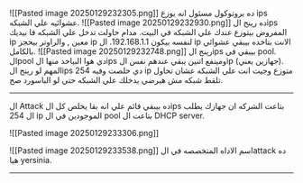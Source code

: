 ![[Pasted image 20250129232305.png]]
ده بروتوكول مسئول انه يوزع ips عشوائيه علي الشبكه.
![[Pasted image 20250129232930.png]]
ده رينج الips المفروض بيتوزع عندك علي الشبكه في البيت.
مدام حاولت تدخل علي الشبكه فا بيديك ip معين , والراوتر بيحجز ip لنفسه بيكون
192.168.1.1.
ال ip الانت بتاخده بيبقي عشوائي بالكامل.
![[Pasted image 20250129232748.png]]
رينج الips بيبقي في pool.
الpool دي هوا البياخد منها الips ومينفع اتنين يبقي عندهم نفس الip (جهازين يعني).
المهم لو رينج الips دي خلصت وفيه 254 ip متوزع وجيت انت علي الشبكه عشان تحاول تلقط شبكه مش هيرضي يدخلك علي الشبكه حتي لو الباسورد صح.

-------------------------------------------------------------------------------
ال Attack ده بيبقي قائم علي انه بقا يخلص كل الips بتاعت الشركه ان جهازك يطلب ال 254 ip الموجودين في ال pool بتاعت ال DHCP server.

![[Pasted image 20250129233306.png]]

![[Pasted image 20250129233538.png]]
اسم الاداه المتخصصه في الattack ده هيا yersinia.

-------------------------------------------------------------------------------

